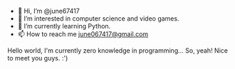 - 👋 Hi, I’m @june67417
- 👀 I’m interested in computer science and video games.
- 🌱 I’m currently learning Python.
- 📫 How to reach me june067417@gmail.com

Hello world, I'm currently zero knowledge in programming... So, yeah! Nice to meet you guys. :')

<!---
june67417/june67417 is a ✨ special ✨ repository because its `README.md` (this file) appears on your GitHub profile.
You can click the Preview link to take a look at your changes.
--->
